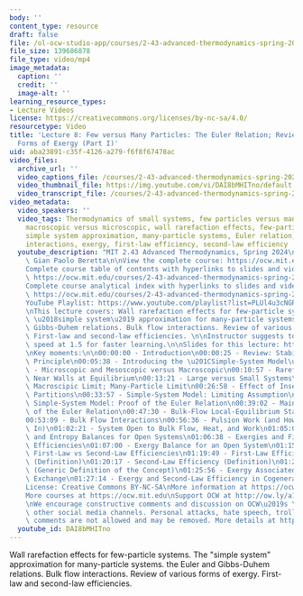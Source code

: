 ```yaml
---
body: ''
content_type: resource
draft: false
file: /ol-ocw-studio-app/courses/2-43-advanced-thermodynamics-spring-2024/ocw_243_lecture08_2024mar01_360p_16_9.mp4
file_size: 139686878
file_type: video/mp4
image_metadata:
  caption: ''
  credit: ''
  image-alt: ''
learning_resource_types:
- Lecture Videos
license: https://creativecommons.org/licenses/by-nc-sa/4.0/
resourcetype: Video
title: 'Lecture 8: Few versus Many Particles: The Euler Relation; Review of Various
  Forms of Exergy (Part I)'
uid: aba23891-c35f-4126-a279-f6f8f67478ac
video_files:
  archive_url: ''
  video_captions_file: /courses/2-43-advanced-thermodynamics-spring-2024/1ITWywgNSd6ybFeBpdD6V-hJPekC5d1J5_transcript.webvtt
  video_thumbnail_file: https://img.youtube.com/vi/DAI8bMHITno/default.jpg
  video_transcript_file: /courses/2-43-advanced-thermodynamics-spring-2024/1ITWywgNSd6ybFeBpdD6V-hJPekC5d1J5_transcript.pdf
video_metadata:
  video_speakers: ''
  video_tags: Thermodynamics of small systems, few particles versus many particles,
    macroscopic versus microscopic, wall rarefaction effects, few-particle systems,
    simple system approximation, many-particle systems, Euler relation, bulk flow
    interactions, exergy, first-law efficiency, second-law efficiency
  youtube_description: "MIT 2.43 Advanced Thermodynamics, Spring 2024\nInstructor:\
    \ Gian Paolo Beretta\n\nView the complete course: https://ocw.mit.edu/courses/2-43-advanced-thermodynamics-spring-2024/\n\
    Complete course table of contents with hyperlinks to slides and video timestamps:\
    \ https://ocw.mit.edu/courses/2-43-advanced-thermodynamics-spring-2024/resources/mit2_43_s24_toc_slides_pdf/\n\
    Complete course analytical index with hyperlinks to slides and video timestamps:\
    \ https://ocw.mit.edu/courses/2-43-advanced-thermodynamics-spring-2024/resources/mit2_43_s24_index_slides_pdf/\n\
    YouTube Playlist: https://www.youtube.com/playlist?list=PLUl4u3cNGP6309d0oJDiVo1CvxUQXJ2il\n\
    \nThis lecture covers: Wall rarefaction effects for few-particle systems. The\
    \ \u2018simple system\u2019 approximation for many-particle systems. Euler and\
    \ Gibbs-Duhem relations. Bulk flow interactions. Review of various forms of exergy.\
    \ First-law and second-law efficiencies. \n\nInstructor suggests to set viewing\
    \ speed at 1.5 for faster learning.\n\nSlides for this lecture: https://ocw.mit.edu/courses/2-43-advanced-thermodynamics-spring-2024/resources/mit2_43_s24_lec08_pdf/\n\
    \nKey moments:\n\n00:00:00 - Introduction\n00:00:25 - Review: Stability and LeChatelier-Braun\
    \ Principle\n00:05:38 - Introducing the \u201CSimple-System Model\u201D\n00:06:09\
    \ - Microscopic and Mesoscopic versus Macroscopic\n00:10:57 - Rarefaction Effects\
    \ Near Walls at Equilibrium\n00:13:21 - Large versus Small Systems\n00:14:32 -\
    \ Macroscipic Limit; Many-Particle Limit\n00:26:58 - Effect of Inserting and Removing\
    \ Partitions\n00:33:57 - Simple-System Model: Limiting Assumption\n00:37:17 -\
    \ Simple-System Model: Proof of the Euler Relation\n00:39:02 - Main Consequence\
    \ of the Euler Relation\n00:47:30 - Bulk-Flow Local-Equilibrium State Model\n\
    00:53:09 - Bulk Flow Interactions\n00:56:36 - Pulsion Work (and How Enthalpy Gets\
    \ In)\n01:02:21 - System Open to Bulk Flow, Heat, and Work\n01:05:04 - Mass, Energy\
    \ and Entropy Balances for Open Systems\n01:06:38 - Exergies and First and Second-Law\
    \ Efficiencies\n01:07:00 - Exergy Balance for an Open System\n01:15:33 - Review:\
    \ First-Law vs Second-Law Efficiencies\n01:19:49 - First-Law Efficiency or COP\
    \ (Definition)\n01:20:17 - Second-Law Efficiency (Definition)\n01:23:16 - Exergy\
    \ (Generic Definition of the Concept)\n01:25:56 - Exergy Associated with Heat\
    \ Exchange\n01:27:14 - Exergy and Second-Law Efficiency in Cogeneration\n\n\n\
    License: Creative Commons BY-NC-SA\nMore information at https://ocw.mit.edu/terms\n\
    More courses at https://ocw.mit.edu\nSupport OCW at http://ow.ly/a1If50zVRlQ\n\
    \nWe encourage constructive comments and discussion on OCW\u2019s YouTube and\
    \ other social media channels. Personal attacks, hate speech, trolling, and inappropriate\
    \ comments are not allowed and may be removed. More details at https://ocw.mit.edu/comments."
  youtube_id: DAI8bMHITno
---
```

Wall rarefaction effects for few-particle systems. The "simple system" approximation for many-particle systems. the Euler and Gibbs-Duhem relations. Bulk flow interactions. Review of various forms of exergy. First-law and second-law efficiencies.